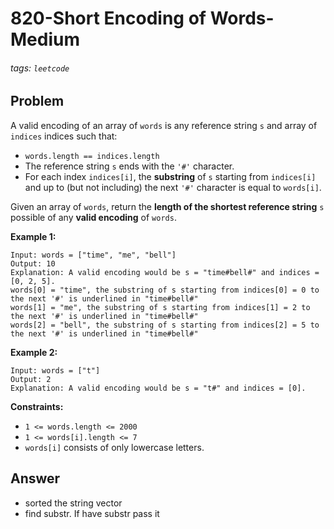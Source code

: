 # 820-Short Encoding of Words-Medium
###### tags: `leetcode`
## Problem
A valid encoding of an array of `words` is any reference string `s` and array of `indices` indices such that:
- `words.length == indices.length`
- The reference string `s` ends with the `'#'` character.
- For each index `indices[i]`, the **substring** of `s` starting from `indices[i]` and up to (but not including) the next `'#'` character is equal to `words[i]`.

Given an array of `words`, return the **length of the shortest reference string** `s` possible of any **valid encoding** of `words`.

**Example 1:**
```
Input: words = ["time", "me", "bell"]
Output: 10
Explanation: A valid encoding would be s = "time#bell#" and indices = [0, 2, 5].
words[0] = "time", the substring of s starting from indices[0] = 0 to the next '#' is underlined in "time#bell#"
words[1] = "me", the substring of s starting from indices[1] = 2 to the next '#' is underlined in "time#bell#"
words[2] = "bell", the substring of s starting from indices[2] = 5 to the next '#' is underlined in "time#bell#"
```

**Example 2:**
```
Input: words = ["t"]
Output: 2
Explanation: A valid encoding would be s = "t#" and indices = [0].
```


**Constraints:**
- `1 <= words.length <= 2000`
- `1 <= words[i].length <= 7`
- `words[i]` consists of only lowercase letters.



## Answer
- sorted the string vector
- find substr. If have substr pass it